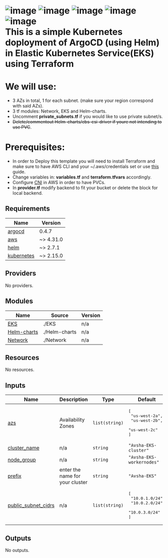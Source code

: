 ![image](https://user-images.githubusercontent.com/106066816/213893887-703fa6d7-a438-49c1-9de8-da4cc22ea402.png)
![image](https://user-images.githubusercontent.com/106066816/213893871-ecf67d78-6634-42ab-aee1-3e8359ab62d5.png)
![image](https://user-images.githubusercontent.com/106066816/213890006-f895fd1e-0549-44d3-a309-d58b9eb1bb88.png)
![image](https://user-images.githubusercontent.com/106066816/213893907-613ec8ef-5e78-4af5-abb9-a55da8bd7026.png)
![image](https://user-images.githubusercontent.com/106066816/213893914-a349e449-9083-4c5f-85e1-0104daefaf68.png)
<br/>
This is a simple Kubernetes doployment of ArgoCD (using Helm) in Elastic Kubernetes Service(EKS) using Terraform<br/>
=============================================================================================
# We will use:<br/>
* 3 AZs in total, 1 for each subnet. (make sure your region correspond with said AZs).<br/>
* 3 tf modules: Network, EKS and Helm-charts.<br/>
* Uncomment __private_subnets.tf__ if you would like to use private subnet/s.<br/>
* ~~Delete/commentout Helm-charts/ebs-csi-driver if youre not intending to use PVC~~.<br/>

# Prerequisites:<br/>
* In order to Deploy this template you will need to install Terraform and make sure to have AWS CLI and your ~/.aws/credentials set or use [this](https://developer.hashicorp.com/terraform/tutorials/aws-get-started/aws-build) guide.<br/>
* Change variables in: __variables.tf__ and __terraform.tfvars__ accordingly.<br/>
* Configure [CNI](https://aws.amazon.com/premiumsupport/knowledge-center/eks-persistent-storage/) in AWS in order to have PVCs.<br/>
* In __provider.tf__ modify backend to fit your bucket or delete the block for local backend.<br/>


<!-- BEGIN_TF_DOCS -->
## Requirements

| Name | Version |
|------|---------|
| <a name="requirement_argocd"></a> [argocd](#requirement\_argocd) | 0.4.7 |
| <a name="requirement_aws"></a> [aws](#requirement\_aws) | ~> 4.31.0 |
| <a name="requirement_helm"></a> [helm](#requirement\_helm) | ~> 2.7.1 |
| <a name="requirement_kubernetes"></a> [kubernetes](#requirement\_kubernetes) | ~> 2.15.0 |

## Providers

No providers.

## Modules

| Name | Source | Version |
|------|--------|---------|
| <a name="module_EKS"></a> [EKS](#module\_EKS) | ./EKS | n/a |
| <a name="module_Helm-charts"></a> [Helm-charts](#module\_Helm-charts) | ./Helm-charts | n/a |
| <a name="module_Network"></a> [Network](#module\_Network) | ./Network | n/a |

## Resources

No resources.

## Inputs

| Name | Description | Type | Default | Required |
|------|-------------|------|---------|:--------:|
| <a name="input_azs"></a> [azs](#input\_azs) | Availability Zones | `list(string)` | <pre>[<br>  "us-west-2a",<br>  "us-west-2b",<br>  "us-west-2c"<br>]</pre> | no |
| <a name="input_cluster_name"></a> [cluster\_name](#input\_cluster\_name) | n/a | `string` | `"Avsha-EKS-cluster"` | no |
| <a name="input_node_group"></a> [node\_group](#input\_node\_group) | n/a | `string` | `"Avsha-EKS-workernodes"` | no |
| <a name="input_prefix"></a> [prefix](#input\_prefix) | enter the name for your cluster | `string` | `"Avsha-EKS"` | no |
| <a name="input_public_subnet_cidrs"></a> [public\_subnet\_cidrs](#input\_public\_subnet\_cidrs) | n/a | `list(string)` | <pre>[<br>  "10.0.1.0/24",<br>  "10.0.2.0/24",<br>  "10.0.3.0/24"<br>]</pre> | no |

## Outputs

No outputs.
<!-- END_TF_DOCS -->
